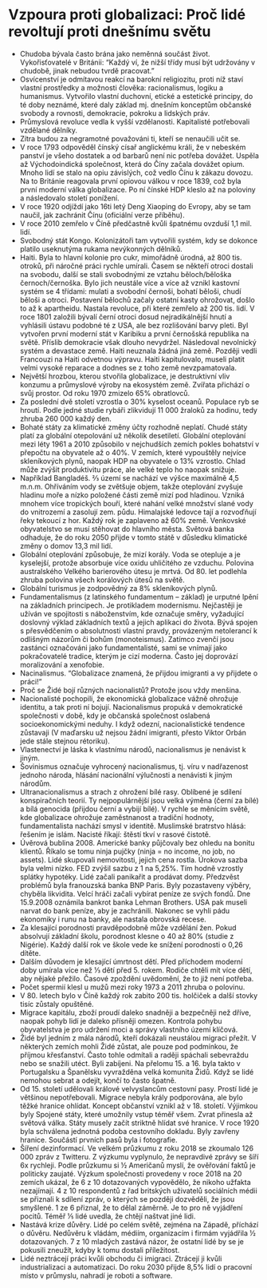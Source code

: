 # Vzpoura proti globalizaci: Proč lidé revoltují proti dnešnímu světu
* Chudoba bývala často brána jako neměnná součást život. Vykořisťovatelé v Británii: “Každý ví, že nižší třídy musí být udržovány v chudobě, jinak nebudou tvrdě pracovat.”
* Osvícenství je odmítavou reakcí na barokní religiozitu, proti níž staví vlastní prostředky a možnosti člověka: racionalismus, logiku a humanismus. Vytvořilo vlastní duchovní, etické a estetické principy, do té doby neznámé, které daly základ mj. dnešním konceptům občanské svobody a rovnosti, demokracie, pokroku a lidských práv.
* Průmyslová revoluce vedla k vyšší vzdělanosti. Kapitalisté potřebovali vzdělané dělníky.
* Zítra budou za negramotné považováni ti, kteří se nenaučili učit se.
* V roce 1793 odpověděl čínský císař anglickému králi, že v nebeském panství je všeho dostatek a od barbarů není nic potřeba dovážet. Uspěla až Východoindická společnost, která do Číny začala dovážet opium. Mnoho lidí se stalo na opiu závislých, což vedlo Čínu k zákazu dovozu. Na to Británie reagovala první opiovou válkou v roce 1839, což byla první moderní válka globalizace. Po ní čínské HDP kleslo až na poloviny a následovalo století ponížení.
* V roce 1920 odjíždí jako 16ti letý Deng Xiaoping do Evropy, aby se tam naučil, jak zachránit Čínu (oficiální verze příběhu).
* V roce 2010 zemřelo v Číně předčastně kvůli špatnému ovzduší 1,1 mil. lidí.
* Svobodný stát Kongo. Kolonizátoři tam vytvořili systém, kdy se dokonce platilo useknutýma rukama nevýkonných dělníků.
* Haiti. Byla to hlavní kolonie pro cukr, mimořádně úrodná, až 800 tis. otroků, při náročné práci rychle umírali. Časem se někteří otroci dostali na svobodu, další se stali svobodnými ze vztahu běloch/běloška černoch/černoška. Bylo jich neustále více a více až vznikl kastovní systém se 4 třídami: mulati a svobodní černoši, bohatí běloši, chudí běloši a otroci. Postavení bělochů začaly ostatní kasty ohrožovat, došlo to až k apartheidu. Nastala revoluce, při které zemřelo až 200 tis. lidí. V roce 1801 založili bývalí černí otroci dosud nejradikálnější hnutí a vyhlásili ústavu podobné té z USA, ale bez rozlišování barvy pleti. Byl vytvořen první moderní stát v Karibiku a první černošská republika na světě. Příslib demokracie však dlouho nevydržel. Následoval nevolnický systém a devastace země. Haiti neuznala žádná jiná země. Později vedli Francouzi na Haiti odvetnou výpravu. Haiti kapitulovalo, museli platit velmi vysoké reparace a dodnes se z toho země nevzpamatovala.
* Největší hrozbou, kterou stvořila globalizace, je destruktivní vliv konzumu a průmyslové výroby na ekosystém země. Zvířata přichází o svůj prostor. Od roku 1970 zmizelo 65% obratlovců.
* Za poslední dvě století vzrostla o 30% kyselost oceanů. Populace ryb se hroutí. Podle jedné studie rybáři zlikvidují 11 000 žraloků za hodinu, tedy zhruba 260 000 každý den.
* Bohaté státy za klimatické změny účty rozhodně neplatí. Chudé státy platí za globální otepolování už několik desetiletí. Globální oteplování mezi léty 1961 a 2010 způsobilo v nejchudších zemích pokles bohatství v přepočtu na obyvatele až o 40%. V zemích, které vypouštěly nejvíce skleníkových plynů, naopak HDP na obyvatele o 13% vzrostlo. Chlad může zvýšit produktivitu práce, ale velké teplo ho naopak snižuje.
* Například Bangladéš. ⅔ území se nachází ve výšce maximálně 4,5 m.n.m. Ohříváním vody se zvětšuje objem, takže oteplování zvyšuje hladinu moře a nízko položené části země mizí pod hladinou. Vzniká mnohem více tropických bouří, které nahání velké množství slané vody do vnitrozemí a zasolují zem. půdu. Himalajské ledovce tají a rozvoďňují řeky tekoucí z hor. Každý rok je zaplaveno až 60% země. Venkovské obyvatelstvo se musí stěhovat do hlavního města. Světová banka odhaduje, že do roku 2050 přijde v tomto státě v důsledku klimatické změny o domov 13,3 mil lidí.
* Globální oteplování způsobuje, že mizí korály. Voda se otepluje a je kyselejší, protože absorbuje více oxidu uhličitého ze vzduchu. Polovina australského Velkého barierového útesu je mrtvá. Od 80. let podlehla zhruba polovina všech korálových útesů na světě.
* Globální turismus je zodpovědný za 8% skleníkových plynů.
* Fundamentalismus (z latinského fundamentum – základ) je urputné lpění na základních principech. Je protikladem modernismu. Nejčastěji je užíván ve spojitosti s náboženstvím, kde označuje směry, vyžadující doslovný výklad základních textů a jejich aplikaci do života. Bývá spojen s přesvědčením o absolutnosti vlastní pravdy, provázeným netolerancí k odlišným názorům či bohům (monoteismus). Zatímco zvenčí jsou zastánci označováni jako fundamentalisté, sami se vnímají jako pokračovatelé tradice, kterým je cizí moderna. Často jej doprovází moralizování a xenofobie.
* Nacinalismus. “Globalizace znamená, že přijdou imigranti a vy přijdete o práci!”
* Proč se Židé bojí různých nacionalistů? Protože jsou vždy menšina.
* Nacionalisté pochopili, že ekonomická globalizace vážně ohrožuje identitu, a tak proti ní bojují. Nacionalismus propuká v demokratické společnosti v době, kdy je občanská společnost oslabená socioekonomickými neduhy. I když odezní, nacionalistické tendence zůstavaji (V maďarsku už nejsou žádní imigranti, přesto Viktor Orbán jede stále stejnou rétoriku).
* Vlastenectví je láska k vlastnímu národů, nacionalismus je nenávist k jiným.
* Šovinismus označuje vyhrocený nacionalismus, tj. víru v nadřazenost jednoho národa, hlásání nacionální výlučnosti a nenávisti k jiným národům.
* Ultranacionalismus a strach z ohrožení bílé rasy. Oblíbené je sdílení konspiračních teorií. Ty nejpopulárnější jsou velká výměna (černí za bílé) a bílá genocida (přijdou černí a vybijí bílé). V rychle se měnícím světě, kde globalizace ohrožuje zaměstnanost a tradiční hodnoty, fundamentalista nachází smysl v identitě. Muslimské bratrstvo hlásá: řešením je islám. Nacisté říkají: štěstí tkví v rasové čistotě.
* Úvěrová bublina 2008. Americké banky půjčovaly bez ohledu na bonitu klientů. Říkalo se tomu ninja pujčky (ninja = no income, no job, no assets). Lidé skupovali nemovitosti, jejich cena rostla. Úrokova sazba byla velmi nízko. FED zvýšil sazbu z 1 na 5,25%. Tím hodně vzrostly splátky hypotéky. Lidé začali panikařit a prodávat domy. Předzvěst problémů byla franouzská banka BNP Paris. Byly pozastaveny výběry, chyběla likvidita. Velcí hráči začali vybírat peníze ze svých fondů. Dne 15.9.2008 oznámila bankrot banka Lehman Brothers. USA pak museli narvat do bank peníze, aby je zachránili. Nakonec se vyhli pádu ekonomiky i runu na banky, ale nastala obrovská recese.
* Za klesající porodnosti pravděpodobně může vzdělání žen. Pokud absolvují základní školu, porodnost klesne o 40 až 80% (studie z Nigérie). Každý další rok ve škole vede ke snížení porodnosti o 0,26 dítěte.
* Dalším důvodem je klesající úmrtnost dětí. Před příchodem moderní doby umírala více než ⅓ dětí před 5. rokem. Rodiče chtěli mít více dětí, aby nějaké přežilo. Časové zpoždění uvědomění, že to již není potřeba.
* Počet spermií klesl u mužů mezi roky 1973 a 2011 zhruba o polovinu.
* V 80. letech bylo v Číně každý rok zabito 200 tis. holčiček a další stovky tisíc zůstaly opuštěné.
* Migrace kapitálu, zboží proudí daleko snadněji a bezpečněji než dříve, naopak pohyb lidí je daleko přísněji omezen. Kontrola pohybu obyvatelstva je pro udržení moci a správy vlastního území klíčová. 
* Židé byl jedním z mála národů, kteří dokázali neustálou migraci přežít. V některých zemích mohli Židé zůstat, ale pouze pod podmínkou, že příjmou křesťanství. Často tohle odmítali a raději spáchali sebevraždu nebo se snažili utéct. Byli zabíjeni. Na přelomu 15. a 16. byla takto v Portugalsku a Španělsku vyvražděna velká komunita Židů. Když se lidé nemohou sebrat a odejít, končí to často špatně.
* Od 15. století udělovali králové velvyslancům cestovní pasy. Prostí lidé je většinou nepotřebovali. Migrace nebyla krály podporována, ale bylo těžké hranice ohlídat. Koncept občanství vznikl až v 18. století. Výjimkou byly Spojené státy, které umožnily vstup téměř všem. Zvrat přinesla až světová válka. Státy musely začít striktně hlídat své hranice. V roce 1920 byla schválena jednotná podoba cestovního dokladu. Byly zavřeny hranice. Součástí prvních pasů byla i fotografie.
* Šíření dezinformací. Ve velkém průzkumu z roku 2018 se zkoumalo 126 000 zpráv z Twitteru. Z výzkumu vyplynulo, že nepravdivé zprávy se šíří 6x rychleji. Podle průzkumu si ½ Američanů myslí, že ověřování faktů je politicky zaujaté. Výzkum společnosti provedeny v roce 2018 na 20 zemích ukázal, že 6 z 10 dotazovaných vypovědělo, že nikoho užfakta nezajímají. 4 z 10 respondentů z řad britských uživatelů sociálních médii se přiznali k sdílení zpráv, o kterých se později dozvěděli, že jsou smyšlené. 1 ze 6 přiznal, že to dělal záměrně. Je to pro ně vyjádření pocitů. Téměř ⅕ lidé uvedla, že chtějí naštvat jiné lidi.
* Nastává krize důvěry. Lidé po celém světě, zejména na Západě, příchází o důvěru. Nedůvěru k vládám, médiím, organizacím i firmám vyjádřila ½ dotazovaných. 7 z 10 mladých zastává názor, že ostatní lidé by se je pokusili zneužít, kdyby k tomu dostali příležitost.
* Lidé neztrácejí práci kvůli obchodu či imigraci. Ztrácejí ji kvůli industrializaci a automatizaci. Do roku 2030 přijde 8,5% lidí o pracovní místo v průmyslu, nahradí je roboti a software.
